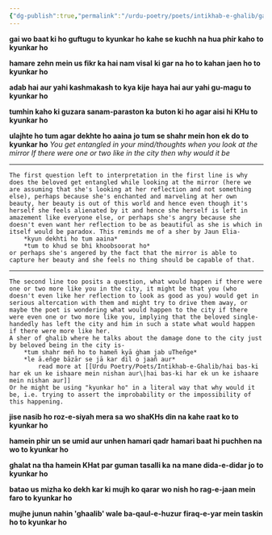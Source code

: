 ```yaml
---
{"dg-publish":true,"permalink":"/urdu-poetry/poets/intikhab-e-ghalib/gai-wo-baat-ki-ho-guftugu-to-kyunkar-ho/"}
---
```



**gai wo baat ki ho guftugu to kyunkar ho**
**kahe se kuchh na hua phir kaho to kyunkar ho**

**hamare zehn mein us fikr ka hai nam visal**
**ki gar na ho to kahan jaen ho to kyunkar ho**

**adab hai aur yahi kashmakash to kya kije**
**haya hai aur yahi gu-magu to kyunkar ho**

**tumhin kaho ki guzara sanam-paraston ka**
**buton ki ho agar aisi hi KHu to kyunkar ho**

**ulajhte ho tum agar dekhte ho aaina**
**jo tum se shahr mein hon ek do to kyunkar ho**
	*You get entangled in your mind/thoughts when you look at the mirror*
	*If there were one or two like in the city then why would it be* 

---
	The first question left to interpretation in the first line is why does the beloved get entangled while looking at the mirror (here we are assuming that she's looking at her reflection and not something else), perhaps because she's enchanted and marveling at her own beauty, her beauty is out of this world and hence even though it's herself she feels alienated by it and hence she herself is left in amazement like everyone else, or perhaps she's angry because she doesn't even want her reflection to be as beautiful as she is which in itself would be paradox. This reminds me of a sher by Jaun Elia- 
		*kyun dekhti ho tum aaina*
		*tum to khud se bhi khoobsoorat ho*
	or perhaps she's angered by the fact that the mirror is able to capture her beauty and she feels no thing should be capable of that. 

---
	The second line too posits a question, what would happen if there were one or two more like you in the city, it might be that you (who doesn't even like her reflection to look as good as you) would get in serious altercation with them and might try to drive them away, or maybe the poet is wondering what would happen to the city if there were even one or two more like you, implying that the beloved single-handedly has left the city and him in such a state what would happen if there were more like her. 
	A sher of ghalib where he talks about the damage done to the city just by beloved being in the city is-
		*tum shahr meñ ho to hameñ kyā ġham jab uTheñge* 
		*le ā.eñge bāzār se jā kar dil o jaañ aur*
			read more at [[Urdu Poetry/Poets/Intikhab-e-Ghalib/hai bas-ki har ek un ke ishaare mein nishan aur\|hai bas-ki har ek un ke ishaare mein nishan aur]]
	Or he might be using "kyunkar ho" in a literal way that why would it be, i.e. trying to assert the improbability or the impossibility of this happening. 

**jise nasib ho roz-e-siyah mera sa**
**wo shaKHs din na kahe raat ko to kyunkar ho**

**hamein phir un se umid aur unhen hamari qadr**
**hamari baat hi puchhen na wo to kyunkar ho**

**ghalat na tha hamein KHat par guman tasalli ka**
**na mane dida-e-didar jo to kyunkar ho**

**batao us mizha ko dekh kar ki mujh ko qarar**
**wo nish ho rag-e-jaan mein faro to kyunkar ho**

**mujhe junun nahin 'ghaalib' wale ba-qaul-e-huzur**
**firaq-e-yar mein taskin ho to kyunkar ho**

